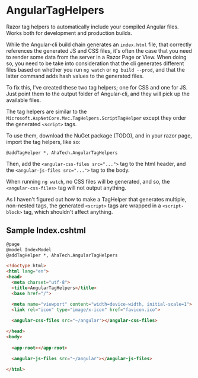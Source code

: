 # AngularTagHelpers
Razor tag helpers to automatically include your compiled Angular files. Works both for development and production builds.

While the Angular-cli build chain generates an `index.html` file, that correctly references the generated JS and CSS files, it's often the case that you need to render some data from the server in a Razor Page or View.
When doing so, you need to be take into consideration that the cli generates different files based on whether you run `ng watch` or `ng build --prod`, and that the latter command adds hash values to the generated files.

To fix this, I've created these two tag helpers; one for CSS and one for JS. Just point them to the output folder of Angular-cli, and they will pick up the available files.

The tag helpers are similar to the `Microsoft.AspNetCore.Mvc.TagHelpers.ScriptTagHelper` except they order the generated `<script>` tags.

To use them, download the NuGet package (TODO), and in your razor page, import the tag helpers, like so:
```
@addTagHelper *, AhaTech.AngularTagHelpers
```

Then, add the `<angular-css-files src="...">` tag to the html header, and the  `<angular-js-files src="...">` tag to the body.

When running `ng watch`, no CSS files will be generated, and so, the `<angular-css-files>` tag will not output anything.

As I haven't figured out how to make a TagHelper that generates multiple, non-nested tags, the generated `<script>` tags are wrapped in a `<script-block>` tag, which shouldn't affect anything.

## Sample Index.cshtml
```html
@page
@model IndexModel
@addTagHelper *, AhaTech.AngularTagHelpers

<!doctype html>
<html lang="en">
<head>
  <meta charset="utf-8">
  <title>AngularTagHelpers</title>
  <base href="/">

  <meta name="viewport" content="width=device-width, initial-scale=1">
  <link rel="icon" type="image/x-icon" href="favicon.ico">
  
  <angular-css-files src="~/angular"></angular-css-files>

</head>
<body>
  
  <app-root></app-root>

  <angular-js-files src="~/angular"></angular-js-files>
  
</html>

```
